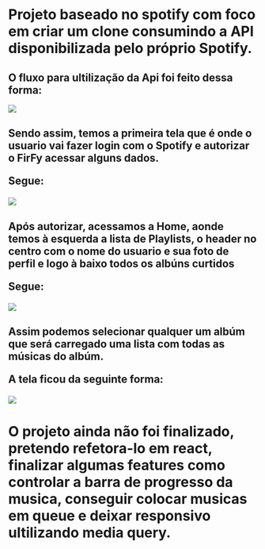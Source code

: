 # Projeto baseado no spotify com foco em criar um clone consumindo a API disponibilizada pelo próprio Spotify.

## O fluxo para ultilização da Api foi feito dessa forma:
<img src="https://i.imgur.com/9YqBr0V.jpeg"/>
<h2>Sendo assim, temos a primeira tela que é onde o usuario vai fazer login com o Spotify e autorizar o FirFy acessar alguns dados.
<p>Segue:</p>
</h2>
<img src="https://i.imgur.com/KtqMT79.png"/>
<h2>Após autorizar, acessamos a Home, aonde temos à esquerda a lista de Playlists, o header no centro com o nome do usuario e sua foto de perfil e logo à baixo todos os albúns curtidos
<p>Segue:</p>
</h2>
<img src="https://i.imgur.com/z0NtLrG.png"/>
<h2>Assim podemos selecionar qualquer um albúm que será carregado uma lista com todas as músicas do albúm.
<p>A tela ficou da seguinte forma:</p>
</h2>
<img src="https://i.imgur.com/s27aEmw.png"/>

<h1>O projeto ainda não foi finalizado, pretendo refetora-lo em react, finalizar algumas features como controlar a barra de progresso da musica, conseguir colocar musicas em queue e deixar responsivo ultilizando media query.</h1>
